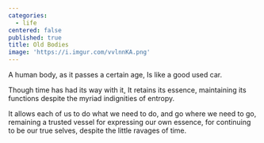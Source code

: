 ```yaml
---
categories:
  - life
centered: false
published: true
title: Old Bodies
image: 'https://i.imgur.com/vvlnnKA.png'
---
```

A human body,
as it passes a certain age,
Is like a good used car.

Though time
has had its way with it,
It retains its essence,
maintaining its functions
despite the myriad indignities 
of entropy.

It allows each of us 
to do what we need to do,
and go where we need to go,
remaining a trusted vessel 
for expressing our own essence,
for continuing to be our true selves,
despite the little ravages of time.
